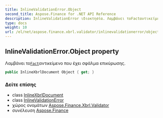 ```yaml
---
title: InlineValidationError.Object
second_title: Aspose.Finance for .NET API Reference
description: InlineValidationError ιδιοκτησία. Λαμβάνει τοFactαντικείμενο που έχει σφάλμα επικύρωσης.
type: docs
weight: 10
url: /el/net/aspose.finance.xbrl.validator/inlinevalidationerror/object/
---
```

## InlineValidationError.Object property

Λαμβάνει το[`Fact`](../../../aspose.finance.xbrl/fact/)αντικείμενο που έχει σφάλμα επικύρωσης.

```csharp
public InlineXbrlDocument Object { get; }
```

### Δείτε επίσης

* class [InlineXbrlDocument](../../../aspose.finance.xbrl.inline/inlinexbrldocument/)
* class [InlineValidationError](../)
* χώρος ονομάτων [Aspose.Finance.Xbrl.Validator](../../inlinevalidationerror/)
* συνέλευση [Aspose.Finance](../../../)


